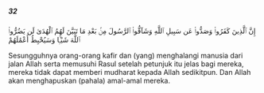 ##### 32

<span class="ayah">إِنَّ ٱلَّذِينَ كَفَرُوا۟ وَصَدُّوا۟ عَن سَبِيلِ ٱللَّهِ وَشَآقُّوا۟ ٱلرَّسُولَ مِنۢ بَعْدِ مَا تَبَيَّنَ لَهُمُ ٱلْهُدَىٰ لَن يَضُرُّوا۟ ٱللَّهَ شَيْـًۭٔا وَسَيُحْبِطُ أَعْمَٰلَهُمْ</span>

<span class="ayah_translation">Sesungguhnya orang-orang kafir dan (yang) menghalangi manusia dari jalan Allah serta memusuhi Rasul setelah petunjuk itu jelas bagi mereka, mereka tidak dapat memberi mudharat kepada Allah sedikitpun. Dan Allah akan menghapuskan (pahala) amal-amal mereka.</span>
